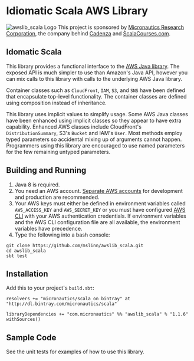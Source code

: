 # Idiomatic Scala AWS Library #

![awslib_scala Logo](https://raw.githubusercontent.com/mslinn/awslib_scala/master/images/awsLib_76x78.png)
This project is sponsored by [Micronautics Research Corporation](http://www.micronauticsresearch.com/),
the company behind [Cadenza](http://www.micronauticsresearch.com/products/cadenza/index.html) and [ScalaCourses.com](http://www.scalacourses.com).

## Idomatic Scala ##
This library provides a functional interface to the [AWS Java library](http://docs.aws.amazon.com/AWSJavaSDK/latest/javadoc/index.html).
The exposed API is much simpler to use than Amazon's Java API, however you can mix calls to this library with calls to the underlying AWS Java library.

Container classes such as `CloudFront`, `IAM`, `S3`, and `SNS` have been defined that encapsulate top-level functionality.
The container classes are defined using composition instead of inheritance.

This library uses implicit values to simplify usage.
Some AWS Java classes have been enhanced using implicit classes so they appear to have extra capability.
Enhanced AWS classes include CloudFront's `DistributionSummary`, S3's `Bucket` and IAM's `User`.
Most methods employ typed parameters so accidental mixing up of arguments cannot happen.
Programmers using this library are encouraged to use named parameters for the few remaining untyped parameters.

## Building and Running ##

 1. Java 8 is required.
 2. You need an AWS account.
[Separate AWS accounts](http://docs.aws.amazon.com/awsaccountbilling/latest/aboutv2/consolidated-billing.html) for development and production are recommended.
 3. Your AWS keys must either be defined in environment variables called `AWS_ACCESS_KEY` and `AWS_SECRET_KEY`
or you must have configured [AWS CLI](http://aws.amazon.com/cli/) with your AWS authentication credentials.
If environment variables and the AWS CLI configuration file are all available, the environment variables have precedence.
 4. Type the following into a bash console:
````
git clone https://github.com/mslinn/awslib_scala.git
cd awslib_scala
sbt test
````

## Installation ##
Add this to your project's `build.sbt`:

    resolvers += "micronautics/scala on bintray" at "http://dl.bintray.com/micronautics/scala"

    libraryDependencies += "com.micronautics" %% "awslib_scala" % "1.1.6" withSources()

## Sample Code ##
See the unit tests for examples of how to use this library.
